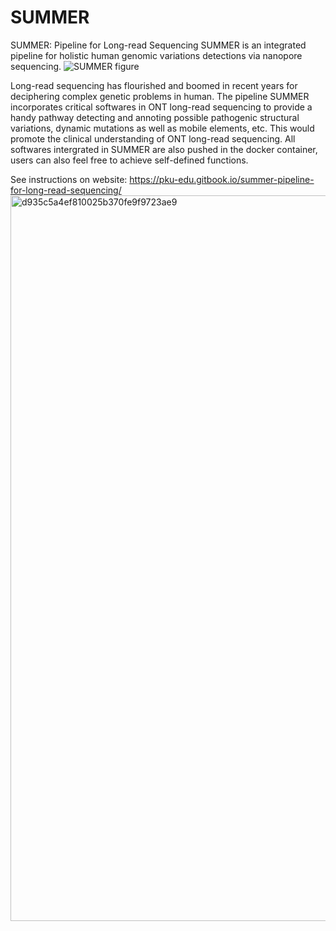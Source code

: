 # SUMMER
SUMMER: Pipeline for Long-read Sequencing
SUMMER is an integrated pipeline for holistic human genomic variations detections via nanopore sequencing.
![SUMMER figure](https://github.com/HongyuanChu/summer/assets/158466423/ff242470-a79d-45c4-a264-8ce6361144bb)

Long-read sequencing has flourished and boomed in recent years for deciphering complex genetic problems in human. The pipeline SUMMER incorporates critical softwares in ONT long-read sequencing to provide a handy pathway detecting and annoting possible pathogenic structural variations, dynamic mutations as well as mobile elements, etc. This would promote the clinical understanding of ONT long-read sequencing.
All softwares intergrated in SUMMER are also pushed in the docker container, users can also feel free to achieve self-defined functions.

See instructions on website: https://pku-edu.gitbook.io/summer-pipeline-for-long-read-sequencing/
<img width="1161" alt="d935c5a4ef810025b370fe9f9723ae9" src="https://github.com/HongyuanChu/summer/assets/158466423/12cdd070-8cae-46cb-b4fc-80a9ef2b0fa2">
